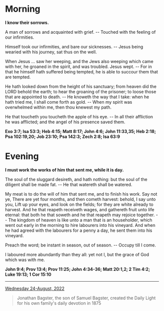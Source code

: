 # Morning

**I know their sorrows.**
 
A man of sorrows and acquainted with grief. -- Touched with the feeling of our infirmities.
 
Himself took our infirmities, and bare our sicknesses. -- Jesus being wearied with his journey, sat thus on the well.
 
When Jesus ... saw her weeping, and the Jews also weeping which came with her, he groaned in the spirit, and was troubled. Jesus wept. -- For in that he himself hath suffered being tempted, he is able to succour them that are tempted.
 
He hath looked down from the height of his sanctuary; from heaven did the LORD behold the earth; to hear the groaning of the prisoner; to loose those that are appointed to death. -- He knoweth the way that I take: when he hath tried me, I shall come forth as gold. -- When my spirit was overwhelmed within me, then thou knewest my path.
 
He that toucheth you toucheth the apple of his eye. -- In all their affliction he was afflicted; and the angel of his presence saved them.  

**Exo 3:7; Isa 53:3; Heb 4:15; Matt 8:17; John 4:6; John 11:33,35; Heb 2:18; Psa 102:19,20; Job 23:10; Psa 142:3; Zech 2:8; Isa 63:9**

# Evening

**I must work the works of him that sent me, while it is day.**
 
The soul of the sluggard desireth, and hath nothing: but the soul of the diligent shall be made fat. -- He that watereth shall be watered.
 
My meat is to do the will of him that sent me, and to finish his work. Say not ye, There are yet four months, and then cometh harvest: behold, I say unto you, Lift up your eyes, and look on the fields; for they are white already to harvest. And he that reapeth receiveth wages, and gathereth fruit unto life eternal: that both he that soweth and he that reapeth may rejoice together. -- The kingdom of heaven is like unto a man that is an householder, which went out early in the morning to hire labourers into his vineyard. And when he had agreed with the labourers for a penny a day, he sent them into his vineyard.
 
Preach the word; be instant in season, out of season. -- Occupy till I come.
 
I laboured more abundantly than they all: yet not I, but the grace of God which was with me.  

**John 9:4; Prov 13:4; Prov 11:25; John 4:34-36; Matt 20:1,2; 2 Tim 4:2; Luke 19:13; 1 Cor 15:10**

---

[Wednesday 24-August, 2022](https://t.me/s/daily_light)

> Jonathan Bagster, the son of Samuel Bagster, created the Daily Light for his own family's daily devotion in 1875

